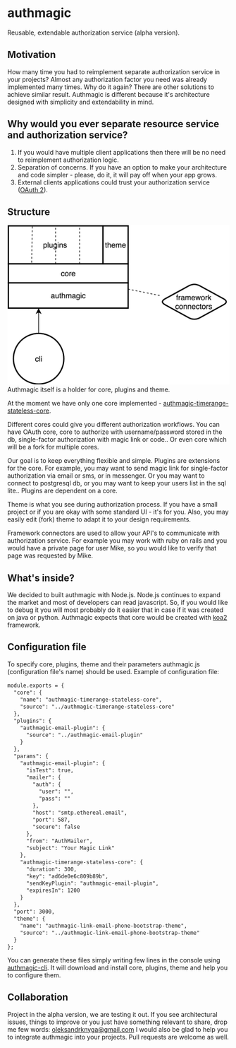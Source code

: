 authmagic
========================
Reusable, extendable authorization service (alpha version).


Motivation
-----------
How many time you had to reimplement separate authorization service in your projects? Almost any authorization factor you need was already implemented many times. Why do it again?
There are other solutions to achieve similar result. Authmagic is different because it's architecture designed with simplicity and extendability in mind.

Why would you ever separate resource service and authorization service?
-----------
1. If you would have multiple client applications then there will be no need to reimplement authorization logic.
2. Separation of concerns. If you have an option to make your architecture and code simpler - please, do it, it will pay off when your app grows.
3. External clients applications could trust your authorization service (<a href="https://oauth.net/2/">OAuth 2</a>).

Structure
-----------
<img src="https://github.com/authmagic/authmagic/blob/master/docs/images/authmagic-structure.png" alt="authmagic structure" width="600px"/>
Authmagic itself is a holder for core, plugins and theme.

At the moment we have only one core implemented - <a href="https://github.com/authmagic/authmagic-timerange-stateless-core">authmagic-timerange-stateless-core</a>.

Different cores could give you different authorization workflows. You can have OAuth core, core to authorize with username/password stored in the db, single-factor authorization with magic link or code.. Or even core which will be a fork for multiple cores.

Our goal is to keep everything flexible and simple.
Plugins are extensions for the core. For example, you may want to send magic link for single-factor authorization via email or sms, or in messenger. Or you may want to connect to postgresql db, or you may want to keep your users list in the sql lite.. Plugins are dependent on a core.

Theme is what you see during authorization process. If you have a small project or if you are okay with some standard UI - it's for you. Also, you may easily edit (fork) theme to adapt it to your design requirements.

Framework connectors are used to allow your API's to communicate with authorization service. For example you may work with ruby on rails and you would have a private page for user Mike, so you would like to verify that page was requested by Mike.

What's inside?
-----------
We decided to built authmagic with Node.js. Node.js continues to expand the market and most of developers can read javascript. So, if you would like to debug it you will most probably do it easier that in case if it was created on java or python.
Authmagic expects that core would be created with <a href="https://github.com/koajs/koa">koa2</a> framework.

Configuration file
-----------
To specify core, plugins, theme and their parameters authmagic.js (configuration file's name) should be used. Example of configuration file:
```
module.exports = {
  "core": {
    "name": "authmagic-timerange-stateless-core",
    "source": "../authmagic-timerange-stateless-core"
  },
  "plugins": {
    "authmagic-email-plugin": {
      "source": "../authmagic-email-plugin"
    }
  },
  "params": {
    "authmagic-email-plugin": {
      "isTest": true,
      "mailer": {
        "auth": {
          "user": "",
          "pass": ""
        },
        "host": "smtp.ethereal.email",
        "port": 587,
        "secure": false
      },
      "from": "AuthMailer",
      "subject": "Your Magic Link"
    },
    "authmagic-timerange-stateless-core": {
      "duration": 300,
      "key": "ad6de0e6c809b89b",
      "sendKeyPlugin": "authmagic-email-plugin",
      "expiresIn": 1200
    }
  },
  "port": 3000,
  "theme": {
    "name": "authmagic-link-email-phone-bootstrap-theme",
    "source": "../authmagic-link-email-phone-bootstrap-theme"
  }
};
```
You can generate these files simply writing few lines in the console using <a href="https://github.com/authmagic/authmagic-cli">authmagic-cli</a>. It will download and install core, plugins, theme and help you to configure them.

Collaboration
-----------
Project in the alpha version, we are testing it out. If you see architectural issues, things to improve or you just have something relevant to share, drop me few words: oleksandrknyga@gmail.com
I would also be glad to help you to integrate authmagic into your projects. Pull requests are welcome as well.
